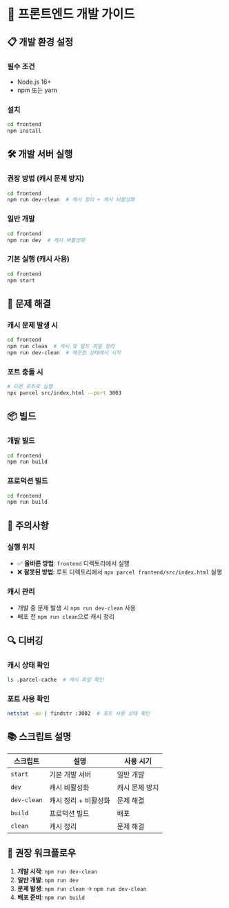 # 🚀 프론트엔드 개발 가이드

## 📋 개발 환경 설정

### **필수 조건**
- Node.js 16+ 
- npm 또는 yarn

### **설치**
```bash
cd frontend
npm install
```

## 🛠️ 개발 서버 실행

### **권장 방법 (캐시 문제 방지)**
```bash
cd frontend
npm run dev-clean  # 캐시 정리 + 캐시 비활성화
```

### **일반 개발**
```bash
cd frontend
npm run dev  # 캐시 비활성화
```

### **기본 실행 (캐시 사용)**
```bash
cd frontend
npm start
```

## 🔧 문제 해결

### **캐시 문제 발생 시**
```bash
cd frontend
npm run clean  # 캐시 및 빌드 파일 정리
npm run dev-clean  # 깨끗한 상태에서 시작
```

### **포트 충돌 시**
```bash
# 다른 포트로 실행
npx parcel src/index.html --port 3003
```

## 📦 빌드

### **개발 빌드**
```bash
cd frontend
npm run build
```

### **프로덕션 빌드**
```bash
cd frontend
npm run build
```

## 🚨 주의사항

### **실행 위치**
- ✅ **올바른 방법**: `frontend` 디렉토리에서 실행
- ❌ **잘못된 방법**: 루트 디렉토리에서 `npx parcel frontend/src/index.html` 실행

### **캐시 관리**
- 개발 중 문제 발생 시 `npm run dev-clean` 사용
- 배포 전 `npm run clean`으로 캐시 정리

## 🔍 디버깅

### **캐시 상태 확인**
```bash
ls .parcel-cache  # 캐시 파일 확인
```

### **포트 사용 확인**
```bash
netstat -an | findstr :3002  # 포트 사용 상태 확인
```

## 📚 스크립트 설명

| 스크립트 | 설명 | 사용 시기 |
|----------|------|-----------|
| `start` | 기본 개발 서버 | 일반 개발 |
| `dev` | 캐시 비활성화 | 캐시 문제 방지 |
| `dev-clean` | 캐시 정리 + 비활성화 | 문제 해결 |
| `build` | 프로덕션 빌드 | 배포 |
| `clean` | 캐시 정리 | 문제 해결 |

## 🎯 권장 워크플로우

1. **개발 시작**: `npm run dev-clean`
2. **일반 개발**: `npm run dev`
3. **문제 발생**: `npm run clean` → `npm run dev-clean`
4. **배포 준비**: `npm run build` 